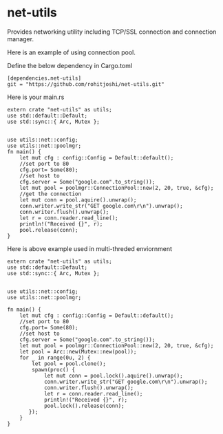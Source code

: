 net-utils
=========

Provides networking utility including TCP/SSL connection and connection manager.

Here is an example of using connection pool.

Define the below dependency in Cargo.toml

    [dependencies.net-utils]
    git = "https://github.com/rohitjoshi/net-utils.git"

Here is your main.rs

    extern crate "net-utils" as utils;
    use std::default::Default;
    use std::sync::{ Arc, Mutex };


    use utils::net::config;
    use utils::net::poolmgr;
    fn main() {
        let mut cfg : config::Config = Default::default();
        //set port to 80
        cfg.port= Some(80);
        //set host to
        cfg.server = Some("google.com".to_string());
        let mut pool = poolmgr::ConnectionPool::new(2, 20, true, &cfg);
        //get the connection
        let mut conn = pool.aquire().unwrap();
        conn.writer.write_str("GET google.com\r\n").unwrap();
        conn.writer.flush().unwrap();
        let r = conn.reader.read_line();
        println!("Received {}", r);
        pool.release(conn);
    }

Here is above example used in multi-threded enviornment

        
    extern crate "net-utils" as utils;
    use std::default::Default;
    use std::sync::{ Arc, Mutex };


    use utils::net::config;
    use utils::net::poolmgr;

    fn main() {
        let mut cfg : config::Config = Default::default();
        //set port to 80
        cfg.port= Some(80);
        //set host to
        cfg.server = Some("google.com".to_string());
        let mut pool = poolmgr::ConnectionPool::new(2, 20, true, &cfg);
        let pool = Arc::new(Mutex::new(pool));
        for _ in range(0u, 2) {
            let pool = pool.clone();
            spawn(proc() {
                let mut conn = pool.lock().aquire().unwrap();
                conn.writer.write_str("GET google.com\r\n").unwrap();
                conn.writer.flush().unwrap();
                let r = conn.reader.read_line();
                println!("Received {}", r);
                pool.lock().release(conn);
           });
        }
    }
